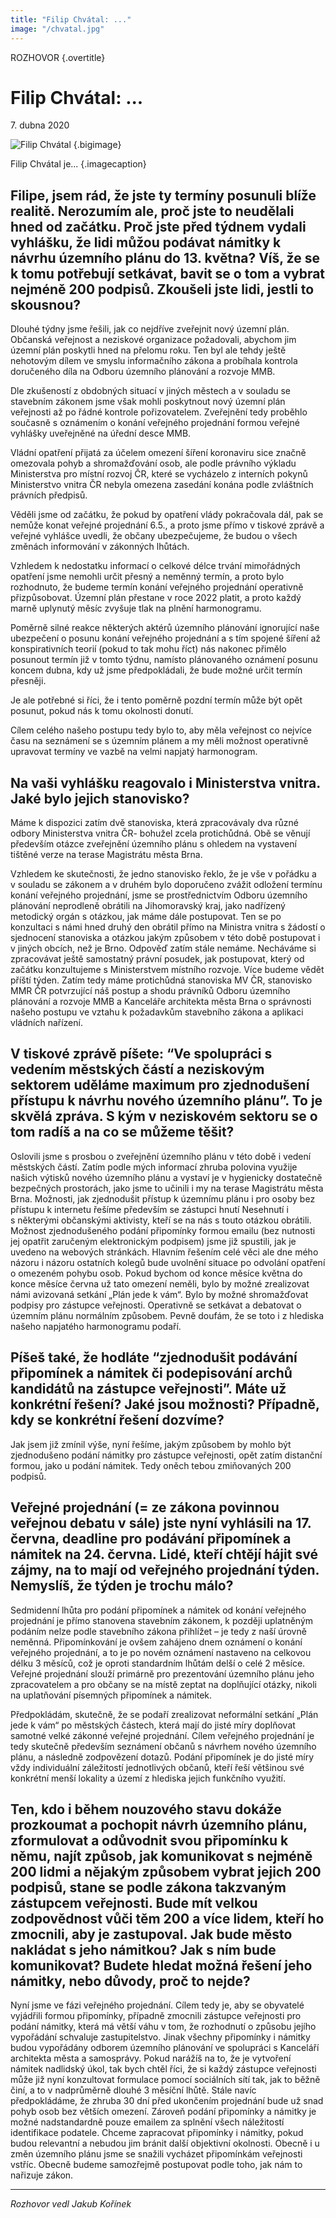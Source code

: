 ```yaml
---
title: "Filip Chvátal: ..."
image: "/chvatal.jpg"
---
```


ROZHOVOR {.overtitle}

# Filip Chvátal: ...

7\. dubna 2020


![Filip Chvátal](/chvatal.jpg) {.bigimage}

Filip Chvátal je... {.imagecaption}

## Filipe, jsem rád, že jste ty termíny posunuli blíže realitě. Nerozumím ale, proč jste to neudělali hned od začátku. Proč jste před týdnem vydali vyhlášku, že lidi můžou podávat námitky k návrhu územního plánu do 13. května? Víš, že se k tomu potřebují setkávat, bavit se o tom a vybrat nejméně 200 podpisů. Zkoušeli jste lidi, jestli to skousnou?

Dlouhé týdny jsme řešili, jak co nejdříve zveřejnit nový územní plán. Občanská veřejnost a neziskové organizace požadovali, abychom jim územní plán poskytli hned na přelomu roku. Ten byl ale tehdy ještě nehotovým dílem ve smyslu informačního zákona a probíhala kontrola doručeného díla na Odboru územního plánování a rozvoje MMB.

Dle zkušeností z obdobných situací v jiných městech a v souladu se stavebním zákonem jsme však mohli poskytnout nový územní plán veřejnosti až po řádné kontrole pořizovatelem. Zveřejnění tedy proběhlo současně s oznámením o konání veřejného projednání formou veřejné vyhlášky uveřejněné na úřední desce MMB.  

Vládní opatření přijatá za účelem omezení šíření koronaviru sice značně omezovala pohyb a shromažďování osob, ale podle právního výkladu Ministerstva pro místní rozvoj ČR, které se vycházelo z interních pokynů Ministerstvo vnitra ČR nebyla omezena zasedání konána podle zvláštních právních předpisů.

Věděli jsme od začátku, že pokud by opatření vlády pokračovala dál, pak se nemůže konat veřejné projednání 6.5., a proto jsme přímo v tiskové zprávě a veřejné vyhlášce uvedli, že občany ubezpečujeme, že budou o všech změnách informování v zákonných lhůtách.

Vzhledem k nedostatku informací o celkové délce trvání mimořádných opatření jsme nemohli určit přesný a neměnný termín, a proto bylo rozhodnuto, že budeme termín konání veřejného projednání operativně přizpůsobovat. Územní plán přestane v roce 2022 platit, a proto každý marně uplynutý měsíc zvyšuje tlak na plnění harmonogramu.

Poměrně silné reakce některých aktérů územního plánování ignorující naše ubezpečení o posunu konání veřejného projednání a s tím spojené šíření až konspirativních teorií (pokud to tak mohu říct) nás nakonec přimělo posunout termín již v tomto týdnu, namísto plánovaného oznámení posunu koncem dubna, kdy už jsme předpokládali, že bude možné určit termín přesněji.

Je ale potřebné si říci, že i tento poměrně pozdní termín může být opět posunut, pokud nás k tomu okolnosti donutí.

Cílem celého našeho postupu tedy bylo to, aby měla veřejnost co nejvíce času na seznámení se s územním plánem a my měli možnost operativně upravovat termíny ve vazbě na velmi napjatý harmonogram.

## Na vaši vyhlášku reagovalo i Ministerstva vnitra. Jaké bylo jejich stanovisko?

Máme k dispozici zatím dvě stanoviska, která zpracovávaly dva různé odbory Ministerstva vnitra ČR- bohužel zcela protichůdná. Obě se věnují především otázce zveřejnění  územního plánu s ohledem na vystavení tištěné verze na terase Magistrátu města Brna.

Vzhledem ke skutečnosti, že jedno stanovisko řeklo, že je vše v pořádku a v souladu se zákonem a v druhém bylo doporučeno zvážit odložení termínu konání veřejného projednání,  jsme se prostřednictvím Odboru územního plánování neprodleně obrátili na Jihomoravský kraj, jako nadřízený metodický orgán s otázkou, jak máme dále postupovat. Ten se po konzultaci s námi hned druhý den obrátil přímo na Ministra vnitra s žádostí o sjednocení stanoviska a otázkou jakým způsobem v této době postupovat i v jiných obcích, než je Brno. Odpověď zatím stále nemáme. Necháváme si zpracovávat ještě samostatný právní posudek, jak postupovat, který od začátku konzultujeme s Ministerstvem místního rozvoje. Více budeme vědět příští týden. Zatím tedy máme protichůdná stanoviska MV ČR, stanovisko MMR ČR potvrzující náš postup a shodu právníků Odboru územního plánování a rozvoje MMB a Kanceláře architekta města Brna o správnosti našeho postupu ve vztahu k požadavkům stavebního zákona a aplikaci vládních nařízení.

## V tiskové zprávě píšete: “Ve spolupráci s vedením městských částí a neziskovým sektorem uděláme maximum pro zjednodušení přístupu k návrhu nového územního plánu”. To je skvělá zpráva. S kým v neziskovém sektoru se o tom radíš a na co se můžeme těšit?

Oslovili jsme s prosbou o zveřejnění územního plánu v této době i vedení městských částí. Zatím podle mých informací zhruba polovina využije našich výtisků nového územního plánu a vystaví je v hygienicky dostatečně bezpečných prostorách, jako jsme to učinili i my na terase Magistrátu města Brna. Možnosti, jak zjednodušit přístup k územnímu plánu i pro osoby bez přístupu k internetu řešíme především se zástupci hnutí Nesehnutí i s některými občanskými aktivisty, kteří se na nás s touto otázkou obrátili. Možnost zjednodušeného podání připomínky formou emailu (bez nutnosti jej opatřit zaručeným elektronickým podpisem) jsme již spustili, jak je uvedeno na webových stránkách. Hlavním řešením celé věci ale dne mého názoru i názoru ostatních kolegů bude uvolnění situace po odvolání opatření o omezeném pohybu osob. Pokud bychom od konce měsíce května do konce měsíce června už tato omezení neměli, bylo by možné zrealizovat námi avizovaná setkání „Plán jede k vám“. Bylo by možné shromažďovat podpisy pro zástupce veřejnosti. Operativně se setkávat a debatovat o územním plánu normálním způsobem. Pevně doufám, že se toto i z hlediska našeho napjatého harmonogramu podaří.

## Píšeš také, že hodláte “zjednodušit podávání připomínek a námitek či podepisování archů kandidátů na zástupce veřejnosti”. Máte už konkrétní řešení? Jaké jsou možnosti? Případně, kdy se konkrétní řešení dozvíme?

Jak jsem již zmínil výše, nyní řešíme, jakým způsobem by mohlo být zjednodušeno podání námitky pro zástupce veřejnosti, opět zatím distanční formou, jako u podání námitek. Tedy oněch tebou zmiňovaných 200 podpisů.

## Veřejné projednání (= ze zákona povinnou veřejnou debatu v sále) jste nyní vyhlásili na 17. června, deadline pro podávání připomínek a námitek na 24. června. Lidé, kteří chtějí hájit své zájmy, na to mají od veřejného projednání týden. Nemyslíš, že týden je trochu málo?

Sedmidenní lhůta pro podání připomínek a námitek od konání veřejného projednání je přímo stanovena stavebním zákonem, k později uplatněným podáním nelze podle stavebního zákona přihlížet – je tedy z naší úrovně neměnná. Připomínkování je ovšem zahájeno dnem oznámení o konání veřejného projednání, a to je po novém oznámení nastaveno na celkovou délku 3 měsíců, což je oproti standardním lhůtám delší o celé 2 měsíce. Veřejné projednání slouží primárně pro prezentování územního plánu jeho zpracovatelem a pro občany se na místě zeptat na doplňující otázky, nikoli na uplatňování písemných připomínek a námitek.

Předpokládám, skutečně, že se podaří zrealizovat neformální setkání „Plán jede k vám“ po městských částech, která mají do jisté míry doplňovat samotné velké zákonné veřejné projednání. Cílem veřejného projednání je tedy skutečně především seznámení občanů s návrhem nového územního plánu, a následně zodpovězení dotazů. Podání připomínek je do jisté míry vždy individuální záležitostí jednotlivých občanů, kteří řeší většinou své konkrétní menší lokality a území z hlediska jejich funkčního využití.

## Ten, kdo i během nouzového stavu dokáže prozkoumat a pochopit návrh územního plánu, zformulovat a odůvodnit svou připomínku k němu, najít způsob, jak komunikovat s nejméně 200 lidmi a nějakým způsobem vybrat jejich 200 podpisů, stane se podle zákona takzvaným zástupcem veřejnosti. Bude mít velkou zodpovědnost vůči těm 200 a více lidem, kteří ho zmocnili, aby je zastupoval. Jak bude město nakládat s jeho námitkou? Jak s ním bude komunikovat? Budete hledat možná řešení jeho námitky, nebo důvody, proč to nejde?

Nyní jsme ve fázi veřejného projednání. Cílem tedy je, aby se obyvatelé vyjádřili formou připomínky, případně zmocnili zástupce veřejnosti pro podání námitky, která má větší váhu v tom, že rozhodnutí o způsobu jejího vypořádání schvaluje zastupitelstvo. Jinak všechny připomínky i námitky budou vypořádány odborem územního plánování ve spolupráci s Kanceláří architekta města a samosprávy. Pokud narážíš na to, že je vytvoření námitek nadlidský úkol, tak bych chtěl říci, že si každý zástupce veřejnosti může již nyní konzultovat formulace pomocí sociálních sítí tak, jak to běžně činí, a to v nadprůměrně dlouhé 3 měsíční lhůtě. Stále navíc předpokládáme, že zhruba 30 dní před ukončením projednání bude už snad pohyb osob bez větších omezení. Zároveň podání připomínky a námitky je možné nadstandardně pouze emailem za splnění všech náležitostí identifikace podatele.  Chceme zapracovat připomínky i námitky, pokud budou relevantní a nebudou jim bránit další objektivní okolnosti. Obecně i u změn územního plánu jsme se snažili vycházet připomínkám veřejnosti vstříc. Obecně budeme samozřejmě postupovat podle toho, jak nám to nařizuje zákon.

---

*Rozhovor vedl Jakub Kořínek*

